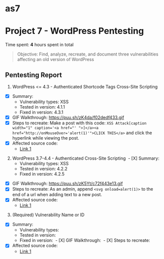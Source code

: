 # as7
# Project 7 - WordPress Pentesting

Time spent: **4** hours spent in total

> Objective: Find, analyze, recreate, and document three vulnerabilities affecting an old version of WordPress

## Pentesting Report

1. WordPress <= 4.3 - Authenticated Shortcode Tags Cross-Site Scripting 
  - [X] Summary: 
    - Vulnerability types: XSS
    - Tested in version: 4.1.1
    - Fixed in version: 4.3.1
  - [X] GIF Walkthrough: https://puu.sh/zK4da/f02dedf433.gif
  - [X] Steps to recreate: Make a post with this code: ``` XSS Attack[caption width="1" caption='<a href="' ">]</a><a href="http://onMouseOver='alert(1)'">CLICK THIS</a> ``` and click the hyperlink while viewing the post.
  - [X] Affected source code: 
    - [Link 1](https://github.com/WordPress/WordPress/commit/f72b21af23da6b6d54208e5c1d65ececdaa109c8)
2. WordPress 3.7-4.4 - Authenticated Cross-Site Scripting
  - [X] Summary: 
    - Vulnerability types: XSS
    - Tested in version: 4.2.2
    - Fixed in version: 4.2.5
  - [X] GIF Walkthrough: https://puu.sh/zK5Yt/c72f443e13.gif
  - [X] Steps to recreate: As an admin, append ``` <svg onload=alert(1)> ``` to the end of a url when adding text to a new post.
  - [X] Affected source code:
    - [Link 1](https://github.com/WordPress/WordPress/commit/7ab65139c6838910426567849c7abed723932b87)
3. (Required) Vulnerability Name or ID
  - [X] Summary: 
    - Vulnerability types:
    - Tested in version:
    - Fixed in version: 
  - [X] GIF Walkthrough: 
  - [X] Steps to recreate: 
  - [X] Affected source code:
    - [Link 1](https://core.trac.wordpress.org/browser/tags/version/src/source_file.php)
